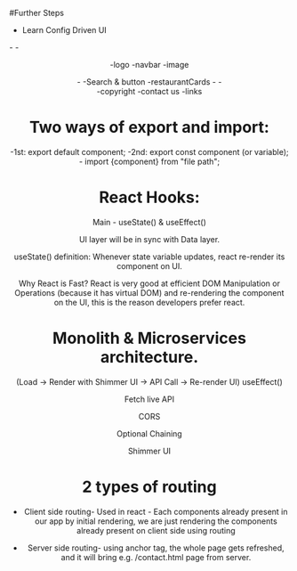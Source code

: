 #Further Steps

- Learn Config Driven UI

-<AppLayout> -<Header>
-logo
-navbar
-image

<Header/> 
-<body>
-Search & button
-restaurantCards -<Cards/>
<body/> 
-<Footer>
-copyright
-contact us
-links
<Footer/>
<AppLayout/>

# Two ways of export and import:

-1st: export default component;
-2nd: export const component (or variable); - import {component} from "file path";

# React Hooks:

Main - useState() & useEffect()

UI layer will be in sync with Data layer.

useState() definition: Whenever state variable updates, react re-render its component on UI.

Why React is Fast?
React is very good at efficient DOM Manipulation or Operations (because it has virtual DOM) and re-rendering the component on the UI, this is the reason developers prefer react.

# Monolith & Microservices architecture.

(Load -> Render with Shimmer UI -> API Call -> Re-render UI)
useEffect()

Fetch live API

CORS

Optional Chaining

Shimmer UI

# 2 types of routing

- Client side routing- Used in react - Each components already present in our app by initial rendering, we are just rendering the components already present on client side using routing

- Server side routing- using anchor tag, the whole page gets refreshed, and it will bring e.g. /contact.html page from server.
